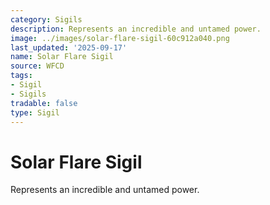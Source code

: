 ```yaml
---
category: Sigils
description: Represents an incredible and untamed power.
image: ../images/solar-flare-sigil-60c912a040.png
last_updated: '2025-09-17'
name: Solar Flare Sigil
source: WFCD
tags:
- Sigil
- Sigils
tradable: false
type: Sigil
---
```


# Solar Flare Sigil

Represents an incredible and untamed power.

